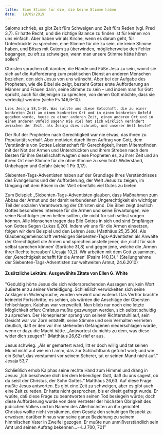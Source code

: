 ```yaml
---
title:  Eine Stimme für die, die keine Stimme haben
date:   19/09/2019
---
```


Salomo schrieb, es gibt Zeit fürs Schweigen und Zeit fürs Reden (vgl. Pred 3,7). Er hatte Recht, und die richtige Balance zu finden ist für keinen von uns einfach. Aber haben wir als Kirche, wenn es darum geht, für Unterdrückte zu sprechen, eine Stimme für die zu sein, die keine Stimme haben, und Böses mit Gutem zu überwinden, möglicherweise den Fehler begangen, zu oft zu schweigen, wenn man unsere Stimme hätte hören sollen?

Christen sprachen oft darüber, die Hände und Füße Jesu zu sein, womit sie sich auf die Aufforderung zum praktischen Dienst an anderen Menschen beziehen, den sich Jesus von uns wünscht. Aber bei der Aufgabe des Propheten, wie die Bibel sie zeigt, besteht Gottes erste Aufforderung an Männer und Frauen darin, seine Stimme zu sein – und indem man für Gott spricht, auch für diejenigen zu sprechen, von denen Gott möchte, dass sie verteidigt werden (siehe Ps 146,6–10).

`Lies Jesaja 58,1–10. Was sollte uns diese Botschaft, die zu einer konkreten Zeit an einem konkreten Ort und in einem konkreten Umfeld gegeben wurde, heute zu einer anderen Zeit, einem anderen Ort und in einem anderen Umfeld sagen? Wie viel hat sich wirklich verändert zwischen der Zeit, als Jesaja dies schrieb, und unserer Welt heute?`

Der Ruf der Propheten nach Gerechtigkeit war nie etwas, das ihnen zu Popularität verhalf. Aber motiviert durch ihren Auftrag von Gott, dem Verständnis von Gottes Leidenschaft für Gerechtigkeit, ihrem Mitempfinden mit der Not der Armen und Unterdrückten und ihrem Streben nach dem Besten für ihre Gesellschaft wagten diese Propheten es, zu ihrer Zeit und an ihrem Ort eine Stimme für die ohne Stimme zu sein trotz Widerstand, Unbehagen und Gefahr (siehe 1 Ptr 3,17).

Siebenten-Tags-Adventisten haben auf der Grundlage ihres Verständnisses des Evangeliums und der Aufforderung, der Welt Jesus zu zeigen, im Umgang mit dem Bösen in der Welt ebenfalls viel Gutes zu bieten.

Zum Beispiel: „Siebenten-Tags-Adventisten glauben, dass Maßnahmen zum Abbau der Armut und der damit verbundenen Ungerechtigkeit ein wichtiger Teil der sozialen Verantwortung der Christen sind. Die Bibel zeigt deutlich Gottes besonderes Interesse für die Armen und seine Erwartungen, wie seine Nachfolger jenen helfen sollten, die nicht für sich selbst sorgen können. Alle Menschen tragen das Bild Gottes in sich und sind Empfänger von Gottes Segen (Lukas 6,20). Indem wir uns für die Armen einsetzen, folgen wir dem Beispiel und den Lehren Jesu (Matthäus 25,35.36). Als Glaubensgemeinschaft verteidigen Siebenten-Tags-Adventisten als Anwälte der Gerechtigkeit die Armen und sprechen anstelle jener, die ‚nicht für sich selbst sprechen können‘ (Sprüche 31,8) und gegen jene, welche die ‚Armen ihrer Rechte berauben‘ (Jesaja 10,2). Wir arbeiten mit dem Gott zusammen, der ‚Gerechtigkeit schafft für die Armen‘ (Psalm 140,13).“ (Stellungnahme der Siebenten-Tags-Adventisten zur weltweiten Armut, 24.6.2010)

#### Zusätzliche Lektüre: Ausgewählte Zitate von Ellen G. White

"Geduldig hörte Jesus die sich widersprechenden Aussagen an; kein Wort äußerte er zu seiner Verteidigung. Schließlich verwickelten sich seine Ankläger in Widersprüche, wurden verwirrt und wütend. Das Verhör brachte keinerlei Fortschritte; es schien, als würden die Anschläge der Obersten fehlschlagen. Kaiphas war verzweifelt. Nun blieb nur noch eine letzte Möglichkeit offen: Christus mußte gezwungen werden, sich selbst schuldig zu sprechen. Der Hohepriester sprang von seinem Richterstuhl auf, sein Gesicht war vor Zorn entstellt, seine Stimme und sein Verhalten verrieten deutlich, daß er den vor ihm stehenden Gefangenen niederschlagen würde, wenn er dazu die Macht hätte. „Antwortest du nichts zu dem, was diese wider dich zeugen?“ (Matthäus 26,62) rief er aus. 

Jesus schwieg. „Als er gemartert ward, litt er doch willig und tat seinen Mund nicht auf wie ein Lamm, das zur Schlachtbank geführt wird; und wie ein Schaf, das verstummt vor seinem Scherer, tat er seinen Mund nicht auf.“ Jesaja 53,7. 

Schließlich erhob Kaiphas seine rechte Hand zum Himmel und drang in Jesus: „Ich beschwöre dich bei dem lebendigen Gott, daß du uns sagest, ob du seist der Christus, der Sohn Gottes.“ Matthäus 26,63. Auf diese Frage mußte Jesus antworten. Es gibt eine Zeit zu schweigen, aber es gibt auch eine Zeit zu reden. Er hatte nicht gesprochen, bis er direkt gefragt wurde. Er wußte, daß diese Frage zu beantworten seinen Tod besiegeln würde; doch diese Aufforderung wurde von dem Vertreter der höchsten Obrigkeit des jüdischen Volkes und im Namen des Allerhöchsten an ihn gerichtet. Christus wollte nicht versäumen, dem Gesetz den schuldigen Respekt zu erweisen; darüber hinaus war seine ganze Beziehung zu seinem himmlischen Vater in Zweifel gezogen. Er mußte nun unmißverständlich sein Amt und seinen Auftrag bekennen...--LJ 700, 701"